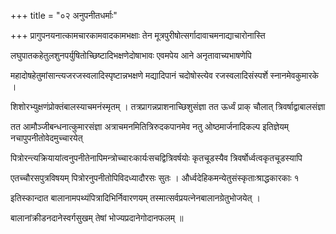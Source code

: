 +++
title = "०२ अनुपनीतधर्माः"

+++
प्रागुपनयनात्कामचारकामवादकामभक्षाः तेन मूत्रपुरीषोत्सर्गादावाचमनाद्याचारोनास्ति

लघुपातकहेतुलशुनपर्युषितोच्छिष्टादिभक्षणेदोषाभावः एवमपेय आने अनृतावाच्यभाषणेपि

महादोषहेतुमांसान्त्यजरजस्वलादिस्पृष्टान्नभक्षणे मद्यादिपानं चदोषोस्त्येव रजस्वलादिसंस्पर्शे स्नानमेवकुमारके ।

शिशोरभ्युक्षणंप्रोक्तंबालस्याचमनंस्मृतम् । तत्रप्रागन्नप्राशनाच्छिशुसंज्ञा तत ऊर्ध्वं प्राक् चौलात् त्रिवर्षाद्वाबालसंज्ञा

तत आमौञ्जीबन्धनात्कुमारसंज्ञा अत्राचमनमितित्रिरुदकपानमेव नतु ओष्ठमार्जनादिकल्प इतिज्ञेयम् नचापुपनीतोवेदमुच्चारयेत्

पित्रोरन्त्यक्रियायांत्वनुपनीतेनापिमन्त्रोच्चारःकार्यःसचद्वित्रिवर्षयोः कृतचूडस्यैव त्रिवर्षोर्ध्वत्वकृतचूडस्यापि

एतच्चौरसपुत्रविषयम् पित्रोरनुपनीतोपिविदध्यादौरसः सुतः । और्ध्वदेहिकमन्येतुसंस्कृताःश्राद्धकारकाः १

इतिस्कान्दात बालानामपथ्यंपित्रादिभिर्निवारणयम् तस्मात्सर्वप्रयत्नेनबालानग्रेतुभोजयेत् ।

बालानांक्रीडनदानेस्वर्गसुखम् तेषां भोज्यप्रदानेगोदानफलम् ॥

